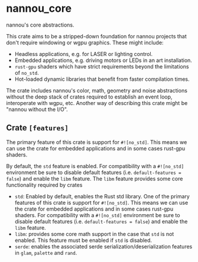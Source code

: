 # nannou_core

nannou's core abstractions.

This crate aims to be a stripped-down foundation for nannou projects that don't
require windowing or wgpu graphics. These might include:

- Headless applications, e.g. for LASER or lighting control.
- Embedded applications, e.g. driving motors or LEDs in an art installation.
- `rust-gpu` shaders which have strict requirements beyond the limitations of `no_std`.
- Hot-loaded dynamic libraries that benefit from faster compilation times.

The crate includes nannou's color, math, geometry and noise abstractions without the deep stack
of crates required to establish an event loop, interoperate with wgpu, etc. Another way of
describing this crate might be "nannou without the I/O".

## Crate `[features]`

The primary feature of this crate is support for `#![no_std]`. This means we can use the crate
for embedded applications and in some cases rust-gpu shaders.

By default, the `std` feature is enabled. For compatibility with a `#![no_std]` environment be
sure to disable default features (i.e. `default-features = false`) and enable the `libm`
feature. The `libm` feature provides some core functionality required by crates

- `std`: Enabled by default, enables the Rust std library. One of the primary features of this
  crate is support for `#![no_std]`. This means we can use the crate for embedded applications
  and in some cases rust-gpu shaders. For compatibility with a `#![no_std]` environment be sure
  to disable default features (i.e. `default-features = false`) and enable the `libm` feature.
- `libm`: provides some core math support in the case that `std` is not enabled. This feature
  must be enabled if `std` is disabled.
- `serde`: enables the associated serde serialization/deserialization features in `glam`,
  `palette` and `rand`.
